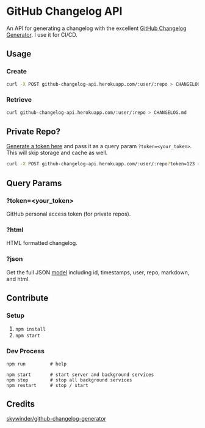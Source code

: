 GitHub Changelog API
====================

An API for generating a changelog with the excellent [GitHub Changelog Generator](https://github.com/skywinder/github-changelog-generator).
I use it for CI/CD.

## Usage

### Create

```bash
curl -X POST github-changelog-api.herokuapp.com/:user/:repo > CHANGELOG.md
```

### Retrieve

```bash
curl github-changelog-api.herokuapp.com/:user/:repo > CHANGELOG.md
```

## Private Repo?

[Generate a token here](https://github.com/settings/tokens/new?description=GitHub%20Changelog%20API%20token)
and pass it as a query param `?token=<your_token>`.  This will skip storage and cache as well.

```bash
curl -X POST github-changelog-api.herokuapp.com/:user/:repo?token=123 > CHANGELOG.md
```

## Query Params

### ?token=<your_token>

GitHub personal access token (for private repos).

### ?html

HTML formatted changelog.

### ?json

Get the full JSON [model](https://github.com/levithomason/github-changelog-api/blob/master/server/Models.js)
including id, timestamps, user, repo, markdown, and html.

## Contribute

### Setup

1. `npm install`
1. `npm start`

### Dev Process

```
npm run         # help

npm start       # start server and background services
npm stop        # stop all background services
npm restart     # stop / start
```

## Credits

[skywinder/github-changelog-generator](https://github.com/skywinder/github-changelog-generator)
